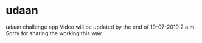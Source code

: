 # udaan
udaan challenge app
Video will be updated by the end of 19-07-2019 2 a.m.
Sorry for sharing the working this way.
